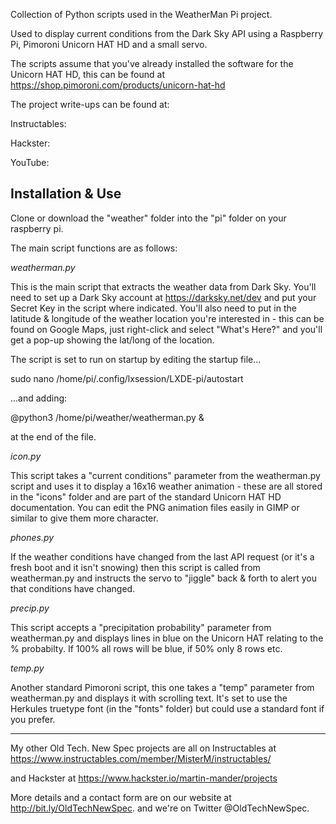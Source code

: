 Collection of Python scripts used in the WeatherMan Pi project.

Used to display current conditions from the Dark Sky API using a Raspberry Pi, Pimoroni Unicorn HAT HD and a small servo.

The scripts assume that you've already installed the software for the Unicorn HAT HD, this can be found at https://shop.pimoroni.com/products/unicorn-hat-hd

The project write-ups can be found at:

Instructables: 

Hackster: 

YouTube:

Installation & Use
------------------

Clone or download the "weather" folder into the "pi" folder on your raspberry pi. 

The main script functions are as follows: 

*weatherman.py*

This is the main script that extracts the weather data from Dark Sky. You'll need to set up a Dark Sky account at https://darksky.net/dev and put your Secret Key in the script where indicated. You'll also need to put in the latitude & longitude of the weather location you're interested in - this can be found on Google Maps, just right-click and select "What's Here?" and you'll get a pop-up showing the lat/long of the location.

The script is set to run on startup by editing the startup file...

  sudo nano /home/pi/.config/lxsession/LXDE-pi/autostart

...and adding:

  @python3 /home/pi/weather/weatherman.py &

at the end of the file.

*icon.py*

This script takes a "current conditions" parameter from the weatherman.py script and uses it to display a 16x16 weather animation - these are all stored in the "icons" folder and are part of the standard Unicorn HAT HD documentation. You can edit the PNG animation files easily in GIMP or similar to give them more character.

*phones.py*

If the weather conditions have changed from the last API request (or it's a fresh boot and it isn't snowing) then this script is called from weatherman.py and instructs the servo to "jiggle" back & forth to alert you that conditions have changed.

*precip.py*

This script accepts a "precipitation probability" parameter from weatherman.py and displays lines in blue on the Unicorn HAT relating to the % probabilty. If 100% all rows will be blue, if 50% only 8 rows etc.

*temp.py*

Another standard Pimoroni script, this one takes a "temp" parameter from weatherman.py and displays it with scrolling text. It's set to use the Herkules truetype font (in the "fonts" folder) but could use a standard font if you prefer. 

------

My other Old Tech. New Spec projects are all on Instructables at https://www.instructables.com/member/MisterM/instructables/ 

and Hackster at https://www.hackster.io/martin-mander/projects

More details and a contact form are on our website at http://bit.ly/OldTechNewSpec. and we're on Twitter @OldTechNewSpec.




